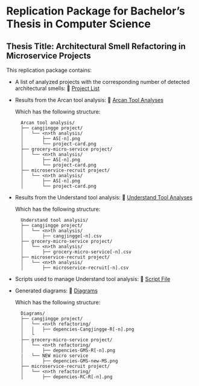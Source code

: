 # Replication Package for Bachelor’s Thesis in Computer Science

## Thesis Title: Architectural Smell Refactoring in Microservice Projects

This replication package contains:
- A list of analyzed projects with the corresponding number of detected architectural smells: 📄 [Project List](./projects.csv)
- Results from the Arcan tool analysis: 📁 [Arcan Tool Analyses](./Arcan%20tool%20analyses/)

    Which has the following structure:

        Arcan tool analysis/
        ├── cangjingge project/
        │   └── <n>th analysis/
        │       ├── AS[-n].png
        │       └── project-card.png
        ├── grocery-micro-service project/
        │   └── <n>th analysis/
        │       ├── AS[-n].png
        │       └── project-card.png
        ├── microservice-recruit project/
        │   └── <n>th analysis/
        │       ├── AS[-n].png
        │       └── project-card.png

- Results from the Understand tool analysis: 📁 [Understand Tool Analyses](./Understand%20tool%20analyses/)

    Which has the following structure:

        Understand tool analysis/
        ├── cangjingge project/
        │   └── <n>th analysis/
        │       ├── cangjingge[-n].csv
        ├── grocery-micro-service project/
        │   └── <n>th analysis/
        │       ├── grocery-micro-service[-n].csv
        ├── microservice-recruit project/
        │   └── <n>th analysis/
        │       ├── microservice-recruit[-n].csv
- Scripts used to manage Understand tool analysis: 📄 [Script File](./understand_metrics_script.csv)
- Generated diagrams: 📁 [Diagrams](./Diagrams/)

    Which has the following structure:

        Diagrams/
        ├── cangjingge project/
        │   └── <n>th refactoring/
        │   │   ├── depencies-Cangjingge-R[-n].png
        │   └
        ├── grocery-micro-service project/
        │   └── <n>th refactoring/
        │       ├── depencies-GMS-R[-n].png
        |   └── NEW micro service
        │       ├── depencies-GMS-new-MS.png
        ├── microservice-recruit project/
        │   └── <n>th refactoring/
        │       ├── depencies-RC-R[-n].png
